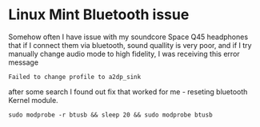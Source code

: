 # Linux Mint Bluetooth issue
Somehow often I have issue with my soundcore Space Q45 headphones that if I connect them via bluetooth, sound quallity is very poor, and if I try manually change audio mode to high fidelity, I was receiving this error message

`Failed to change profile to a2dp_sink`

after some search I found out fix that worked for me - reseting bluetooth Kernel module.

`sudo modprobe -r btusb && sleep 20 && sudo modprobe btusb`
